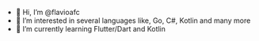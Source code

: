 - 👋 Hi, I’m @flavioafc
- 👀 I’m interested in several languages like, Go, C#, Kotlin and many more
- 🌱 I’m currently learning Flutter/Dart and Kotlin

<!---
flavioafc/flavioafc is a ✨ special ✨ repository because its `README.md` (this file) appears on your GitHub profile.
You can click the Preview link to take a look at your changes.
--->

